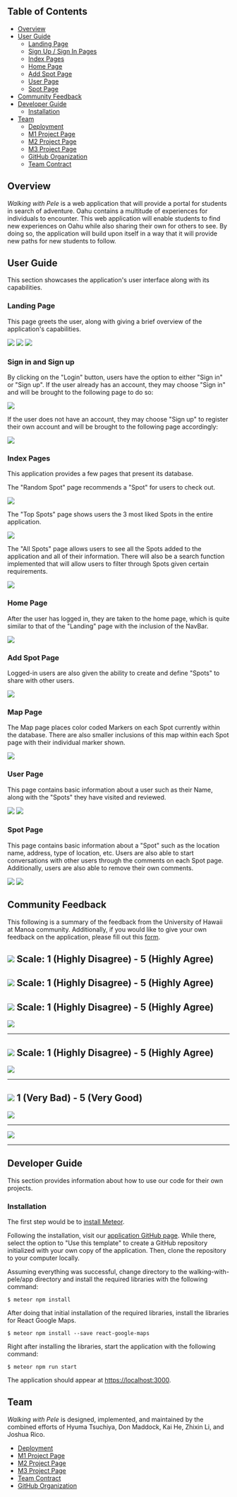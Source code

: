 ## Table of Contents
* [Overview](#overview)
* [User Guide](#user-guide)
    * [Landing Page](#landing-page)
    * [Sign Up / Sign In Pages](#sign-in-and-sign-up)
    * [Index Pages](#index-pages)
    * [Home Page](#home-page)
    * [Add Spot Page](#add-spot-page)
    * [User Page](#user-page)
    * [Spot Page](#spot-page)
* [Community Feedback](#community-feedback)
* [Developer Guide](#developer-guide)
  * [Installation](#installation)
* [Team](#team)
    * [Deployment](#team)
    * [M1 Project Page](#team)
    * [M2 Project Page](#team)
    * [M3 Project Page](#team)
    * [GitHub Organization](#team)
    * [Team Contract](#team)


## Overview

*Walking with Pele* is a web application that will provide a portal for students in search of adventure. Oahu contains a multitude of experiences for individuals to encounter. This web application will enable students to find new experiences on Oahu while also sharing their own for others to see. By doing so, the application will build upon itself in a way that it will provide new paths for new students to follow.


## User Guide

This section showcases the application's user interface along with its capabilities.

### Landing Page

This page greets the user, along with giving a brief overview of the application's capabilities.

![](images/landing-page-wwp4.png)
![](images/landing-page-wwp4-p2.png)
![](images/landing-page-wwp4-p3.png)

### Sign in and Sign up

By clicking on the "Login" button, users have the option to either "Sign in" or "Sign up". If the user already has an account, they may choose "Sign in" and will be brought to the following page to do so:

![](images/sign-in-wwp3.png)

If the user does not have an account, they may choose "Sign up" to register their own account and will be brought to the following page accordingly:

![](images/sign-up-wwp4.png)

### Index Pages

This application provides a few pages that present its database.

The "Random Spot" page recommends a "Spot" for users to check out. 

![](images/random-spot3.png)

The "Top Spots" page shows users the 3 most liked Spots in the entire application.

![](images/top-spots.png)

The "All Spots" page allows users to see all the Spots added to the application and all of their information. There will also be a search function implemented that will allow users to filter through Spots given certain requirements.

![](images/list-spots4.png)

### Home Page

After the user has logged in, they are taken to the home page, which is quite similar to that of the "Landing" page with the inclusion of the NavBar.

![](images/home-page-wwp3.png)

### Add Spot Page

Logged-in users are also given the ability to create and define "Spots" to share with other users.

![](images/add-spot4.png)

### Map Page

The Map page places color coded Markers on each Spot currently within the database. There are also smaller inclusions of this map within each Spot page with their individual marker shown.

![](images/map-wwp.png)

### User Page

This page contains basic information about a user such as their Name, along with the "Spots" they have visited and reviewed.

![](images/user-page3.png)
![](images/user-page4.png)

### Spot Page

This page contains basic information about a "Spot" such as the location name, address, type of location, etc. Users are also able to start conversations with other users through the comments on each Spot page. Additionally, users are also able to remove their own comments.

![](images/spot-comment.png)
![](images/spot-comment2.png)

## Community Feedback

This following is a summary of the feedback from the University of Hawaii at Manoa community. Additionally, if you would like to give your own feedback on the application, please fill out this [form](https://forms.gle/54ZjE1mrfrv1hMre7).

![](images/comm-feedback-1.png)
 Scale: 1 (Highly Disagree) - 5 (Highly Agree)
---
![](images/comm-feedback-2.png)
Scale: 1 (Highly Disagree) - 5 (Highly Agree)
---
![](images/comm-feedback-3.png)
Scale: 1 (Highly Disagree) - 5 (Highly Agree)
---
![](images/comm-feedback-4.png)

---
![](images/comm-feedback-5.png)
Scale: 1 (Highly Disagree) - 5 (Highly Agree)
---
![](images/comm-feedback-6.png)

---
![](images/comm-feedback-7.png)
1 (Very Bad) - 5 (Very Good)
---
![](images/comm-feedback-8.png)

---
![](images/comm-feedback-9.png)

---
## Developer Guide

This section provides information about how to use our code for their own projects.

### Installation

The first step would be to [install Meteor](https://www.meteor.com/install).

Following the installation, visit our [application GitHub page](https://github.com/walking-with-pele/walking-with-pele). While there, select the option to "Use this template" to create a GitHub repository initialized with your own copy of the application. Then, clone the repository to your computer locally.

Assuming everything was successful, change directory to the walking-with-pele/app directory and install the required libraries with the following command:
```
$ meteor npm install
```

After doing that initial installation of the required libraries, install the libraries for React Google Maps.
```
$ meteor npm install --save react-google-maps
```

Right after installing the libraries, start the application with the following command:
```
$ meteor npm run start
```

The application should appear at [https://localhost:3000](https://localhost:3000).

## Team

*Walking with Pele* is designed, implemented, and maintained by the combined efforts of Hyuma Tsuchiya, Don Maddock, Kai He, Zhixin Li, and Joshua Rico.

- [Deployment](https://walking-with-pele.xyz/)
- [M1 Project Page](https://github.com/orgs/walking-with-pele/projects/1)
- [M2 Project Page](https://github.com/orgs/walking-with-pele/projects/2)
- [M3 Project Page](http://github.com/orgs/walking-with-pele/projects/3)
- [Team Contract](https://docs.google.com/document/d/14qmEBdDGsJFoggl1_zcuq7dORanDT3HtZ3sc19qAK7Y/edit?usp=sharing)
- [GitHub Organization](https://github.com/walking-with-pele)
